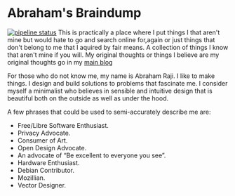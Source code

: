 # Abraham's Braindump
[![pipeline status](https://gitlab.com/avron/wiki/badges/master/pipeline.svg)](https://gitlab.com/avron/wiki/-/commits/master)
This is practically a place where I put things I that aren't mine but would hate to go and search online for,again or just things that don't belong to me that I aquired by fair means. A collection of things I know that aren't mine if you will. My original thoughts or things I believe are my original thoughts go in my [main blog](https://abrahamraji.in/posts)

For those who do not know me, my name is Abraham Raji. I like to make things. I design and build solutions to problems that fascinate me. I consider myself a minimalist who believes in sensible and intuitive design that is beautiful both on the outside as well as under the hood.
 
A few phrases that could be used to semi-accurately describe me are:
- Free/Libre Software Enthusiast. 
- Privacy Advocate. 
- Consumer of Art.
- Open Design Advocate. 
- An advocate of “Be excellent to everyone you see”. 
- Hardware Enthusiast. 
- Debian Contributor. 
- Mozillian. 
- Vector Designer.
